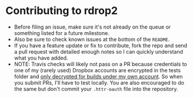 
# Contributing to rdrop2

* Before filing an issue, make sure it's not already on the queue or something listed for a future milestone.
*  Also be sure to check known issues at the bottom of the `README`.
*  If you have a feature update or fix to contribute, fork the repo and send a pull request with detailed enough notes so I can quickly understand what you have added. 
*  NOTE: Travis checks will likely not pass on a PR because credentials to one of my (rarely used) Dropbox accounts are encrypted in the tests folder and [only decrypted for builds under my own account](http://docs.travis-ci.com/user/pull-requests/#Security-Restrictions-when-testing-Pull-Requests). So when you submit PRs, I'll have to test locally. You are also encouraged to do the same but don't commit your `.httr-oauth` file into the repository.
